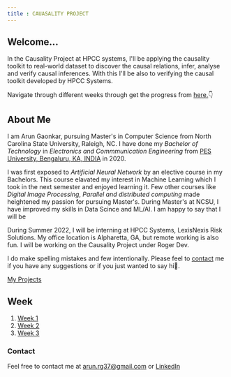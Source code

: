 ```yaml
---
title : CAUASALITY PROJECT
---
```

## Welcome...

In the Causality Project at HPCC systems, I'll be applying the causality toolkit to real-world dataset to discover the causal relations, infer, analyse and verify causal inferences. With this I'll be also to verifying the causal toolkit developed by HPCC Systems.

Navigate through different weeks through get the progress from [here.](https://arungaonkar.github.io/ArunGaonkar-HPCC-Causality.github.io/index.html#week):point_down:
 
## About Me

I am Arun Gaonkar, pursuing Master's in Computer Science from North Carolina State University, Raleigh, NC. I have done my *Bachelor of Technology* in *Electronics and Commmunication Engineering* from [PES University, Bengaluru, KA, INDIA](www.pes.edu) in 2020. 

I was first exposed to *Artificial Neural Network* by an elective course in my Bachelors. This course elavated my interest in Machine Learning which I took in the next semester and enjoyed learning it. Few other courses like *Digital Image Processing*, *Parallel and distributed computing* made heightened my passion for pursuing Master's. During Master's at NCSU, I have improved my skills in Data Scince and ML/AI. I am happy to say that I will be 

During Summer 2022, I will be interning at HPCC Systems, LexisNexis Risk Solutions. My office location is Alpharetta, GA, but remote working is also fun. I will be working on the Causality Project under Roger Dev.

I do make spelling mistakes and few intentionally. Please feel to [contact](https://arungaonkar.github.io/ArunGaonkar-HPCC-Causality.github.io/index.html#contact) me if you have any suggestions or if you just wanted to say hi:wave:.

[My Projects](https://github.com/ArunGaonkar)

## Week

1. [Week 1](https://arungaonkar.github.io/ArunGaonkar-HPCC-Causality.github.io/week1.md)
2. [Week 2](https://arungaonkar.github.io/ArunGaonkar-HPCC-Causality.github.io/week2.md)
3. [Week 3](https://arungaonkar.github.io/ArunGaonkar-HPCC-Causality.github.io/week3.md)

### Contact

Feel free to contact me at arun.rg37@gmail.com or [LinkedIn](https://www.linkedin.com/in/arun-gaonkar)

 
